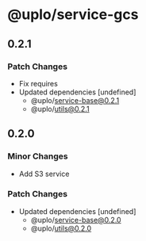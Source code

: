 # @uplo/service-gcs

## 0.2.1

### Patch Changes

- Fix requires
- Updated dependencies [undefined]
  - @uplo/service-base@0.2.1
  - @uplo/utils@0.2.1

## 0.2.0

### Minor Changes

- Add S3 service

### Patch Changes

- Updated dependencies [undefined]
  - @uplo/service-base@0.2.0
  - @uplo/utils@0.2.0

